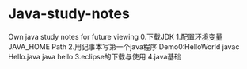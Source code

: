 # Java-study-notes
Own java study notes for future viewing
0.下载JDK
1.配置环境变量
  JAVA_HOME
  Path
2.用记事本写第一个java程序
  Demo0:HelloWorld  javac Hello.java  java hello
3.eclipse的下载与使用
4.java基础

